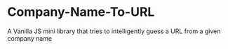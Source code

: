 # Company-Name-To-URL
A Vanilla JS mini library that tries to intelligently guess a URL from a given company name
